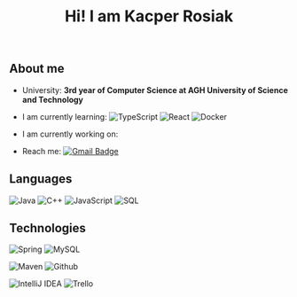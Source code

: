 <h1 align="center">
  Hi! I am Kacper Rosiak
</h1>

<br>

## About me

- University: **3rd year of Computer Science at AGH University of Science and Technology**

- I am currently learning: ![TypeScript](https://img.shields.io/badge/-TypeScript-000?&logo=TypeScript&logoColor=007ACC) ![React](https://img.shields.io/badge/-React-000?&logo=React) ![Docker](https://img.shields.io/badge/-Docker-000?&logo=Docker)

- I am currently working on:

- Reach me: [![Gmail Badge](https://img.shields.io/badge/-gmail-c14438?style=for-the-badge&logo=Gmail&logoColor=ffffff&style=flat-square)](mailto:ros.kacper@gmail.com) 

## Languages

![Java](https://img.shields.io/badge/-Java-000?&logo=Java&logoColor=red)
![C++](https://img.shields.io/badge/-C++-000?&logo=c%2b%2b&logoColor=00599C)
![JavaScript](https://img.shields.io/badge/-JavaScript-000?&logo=JavaScript&logoColor=ddc508)
![SQL](https://img.shields.io/badge/-SQL-000?&logo=MySQL&logoColor=4479A1)



## Technologies


![Spring](https://img.shields.io/badge/-Spring-000?&logo=Spring)
![MySQL](https://img.shields.io/badge/-MySQL-000?&logo=MySQL)


![Maven](http://img.shields.io/badge/-Maven-1565c0?style=flat-square&logo=apache-maven)
![Github](http://img.shields.io/badge/-Github%20-2088FF?style=flat-square&logo=github&color=black)


![IntelliJ IDEA](http://img.shields.io/badge/-IntelliJ%20IDEA-000000?style=flat-square&logo=intellij-idea)
![Trello](https://img.shields.io/badge/Trello-3776AB?style=flat-square&logo=Trello&color=blue)


